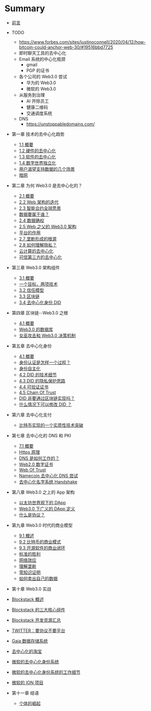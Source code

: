 # Summary

* [前言](intro.md)

* TODO
  - https://www.forbes.com/sites/justinoconnell/2020/04/12/how-bitcoin-could-anchor-web-30/#19516bbd7725
  - 即时聊天工具的去中心化
  - Email 系统的中心化瓶颈
    - gmail
    - PGP 的证书
  - 各个公司的 Web3.0 尝试
    - 华为的 Web3.0
    - 微软的 Web3.0
  - 从服务到治理
    - AI 开除员工
    - 健康二维码
    - 交通调度系统
  - DNS
    - https://unstoppabledomains.com/

* 第一章 技术的去中心化趋势
  * [1.1 概要](01-tech/intro.md)
  * [1.2 硬件的去中心化](01-tech/hardware.md)
  * [1.3 软件的去中心化](01-tech/opensource.md)
  * [1.4 数字世界独立化](01-tech/decouple.md)
  * [用户渴望支持数据的几个场景](01-tech/cases.md)
  * [暗网](01-tech/dark.md)

* 第二章 为何 Web3.0 是去中心化的？
  * [2.1 概要](02-web3/intro.md)
  * [2.2 Web 架构的迭代](02-web3/history.md)
  * [2.3 智能合约全球愿景](02-web3/smart-c.md)
  * [数据要属于谁？](02-web3/who.md)
  * [2.4 数据确权](02-web3/own-data.md)
  * [2.5 Web 之父的 Web3.0 架构](02-web3/lee.md)
  * [平台的作用](02-web3/platform.md)
  * [2.7 垄断形成的根源](02-web3/monoply.md)
  * [2.8 如何理解隐私？](02-web3/crypto.md)
  * [云计算的去中心化](02-web3/cloud.md)
  * [可信第三方的去中心化](02-web3/ttp.md)

* 第三章 Web3.0 架构组件
  * [3.1 概要](03-comp/intro.md)
  * [一个目标，两项技术](03-comp/123.md)
  * [3.2 信任模型](03-comp/upgrade.md)
  * [3.3 区块链](03-comp/chain.md)
  * [3.4 去中心化身份 DID](03-comp/did.md)

* 第四章 区块链--Web3.0 之根
  * [4.1 概要](04-blockchain/intro.md)
  * [Web3.0 的数据库](04-blockchain/base.md)
  * [女巫攻击和 Web3.0 决策机制](04-blockchain/sybil.md)
  
* 第五章 去中心化身份
  * [4.1 概要](05-did/intro.md)
  * [身份认证是怎样一个过程？](05-did/auth.md)
  * [身份自主化](05-did/self-id.md)
  * [4.2 DID 的技术细节](05-did/details.md)
  * [4.3 DID 的隐私保护思路](05-did/privacy.md)
  * [4.4 可验证证书](05-did/vc.md)
  * [4.5 Chain Of Trust](05-did/cot.md)
  * [DID 非要通过区块链实现吗？](05-did/why-chain.md)
  * [什么情况下可以修改 DID ？](05-did/modify.md)

* 第六章 去中心化支付
  * [比特币实现的一个实质性技术突破](06-pay/bitcoin.md)

* 第七章 去中心化的 DNS 和 PKI
  * [7.1 概要](07-pki/intro.md)
  * [Https 原理](07-pki/https.md)
  * [DNS 是如何工作的？](07-pki/dns.md)
  * [Web2.0 数字证书](07-pki/certificate.md)
  * [Web Of Trust](05-did/wot.md)
  * [Namecoin 去中心化 DNS 尝试](07-pki/namecoin.md)
  * [去中心化名字系统 Handshake](07-pki/handshake.md)

* 第八章 Web3.0 之上的 App 架构
  * [以太坊世界观下的 DApp](08-app/e-dapp.md)
  * [Web3.0 下广义的 DApp 定义](08-app/my-dapp.md)
  * [什么是协议？](08-app/protocol.md)

* 第九章 Web3.0 时代的商业模型
  * [9.1 概述](09-model/intro.md)
  * [9.2 比特币的商业模式](09-model/co.md)
  * [9.3 开源软件的商业闭环](09-model/linux.md)
  * [标准的胜利](09-model/std.md)
  * [网络效应](09-model/network-effect.md)
  * [理解垄断](09-model/monoply.md)
  * [零知识证明](09-model/zk.md)
  * [如何卖出自己的数据](09-model/sell.md)

* 第十章 Web3.0 实战
 * [Blockstack 概述](10-blsk/bs-intro.md)
 * [Blockstack 的三大核心组件](10-blsk/three.md)
 * [Blockstack 开发资源汇总](10-blsk/refs.md)
 * [TWITTER：要协议不要平台](02-web3/p-n-p.md)
 * [Gaia 数据存储系统](10-blsk/gaia.md)
 * [去中心化的淘宝](10-blsk/bazzar.md)
 * [微软的去中心化身份系统](05-did/micro.md)
 * [微软的去中心化身份系统的工作细节](05-did/get.md)
 * [微软的 ION 项目](05-did/ion.md)

* 第十一章 结语
  * [个体的崛起](11-end/individual.md)
